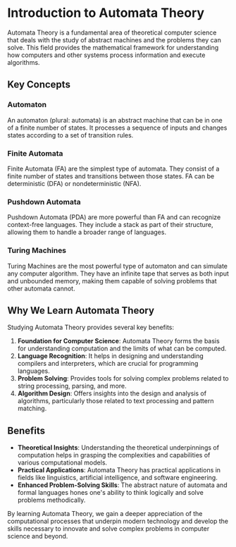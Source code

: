 # Introduction to Automata Theory

Automata Theory is a fundamental area of theoretical computer science that deals with the study of abstract machines and the problems they can solve. This field provides the mathematical framework for understanding how computers and other systems process information and execute algorithms.

## Key Concepts

### Automaton

An automaton (plural: automata) is an abstract machine that can be in one of a finite number of states. It processes a sequence of inputs and changes states according to a set of transition rules.

### Finite Automata

Finite Automata (FA) are the simplest type of automata. They consist of a finite number of states and transitions between those states. FA can be deterministic (DFA) or nondeterministic (NFA).

### Pushdown Automata

Pushdown Automata (PDA) are more powerful than FA and can recognize context-free languages. They include a stack as part of their structure, allowing them to handle a broader range of languages.

### Turing Machines

Turing Machines are the most powerful type of automaton and can simulate any computer algorithm. They have an infinite tape that serves as both input and unbounded memory, making them capable of solving problems that other automata cannot.

## Why We Learn Automata Theory

Studying Automata Theory provides several key benefits:

1. **Foundation for Computer Science**: Automata Theory forms the basis for understanding computation and the limits of what can be computed.
2. **Language Recognition**: It helps in designing and understanding compilers and interpreters, which are crucial for programming languages.
3. **Problem Solving**: Provides tools for solving complex problems related to string processing, parsing, and more.
4. **Algorithm Design**: Offers insights into the design and analysis of algorithms, particularly those related to text processing and pattern matching.

## Benefits

- **Theoretical Insights**: Understanding the theoretical underpinnings of computation helps in grasping the complexities and capabilities of various computational models.
- **Practical Applications**: Automata Theory has practical applications in fields like linguistics, artificial intelligence, and software engineering.
- **Enhanced Problem-Solving Skills**: The abstract nature of automata and formal languages hones one's ability to think logically and solve problems methodically.

By learning Automata Theory, we gain a deeper appreciation of the computational processes that underpin modern technology and develop the skills necessary to innovate and solve complex problems in computer science and beyond.
